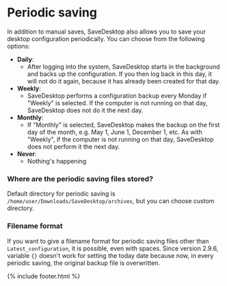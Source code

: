 
# Periodic saving
In addition to manual saves, SaveDesktop also allows you to save your desktop configuration periodically. You can choose from the following options:
- **Daily**: 
  - After logging into the system, SaveDesktop starts in the background and backs up the configuration. If you then log back in this day, it will not do it again, because it has already been created for that day.
- **Weekly**:
  - SaveDesktop performs a configuration backup every Monday if "Weekly" is selected. If the computer is not running on that day, SaveDesktop does not do it the next day.
- **Monthly**:
  - If "Monthly" is selected, SaveDesktop makes the backup on the first day of the month, e.g. May 1, June 1, December 1, etc. As with "Weekly", if the computer is not running on that day, SaveDesktop does not perform it the next day.
- **Never**:
  - Nothing's happening

### Where are the periodic saving files stored?
Default directory for periodic saving is `/home/user/Downloads/SaveDesktop/archives`, but you can choose custom directory.

### Filename format
If you want to give a filename format for periodic saving files other than `Latest_configuration`, it is possible, even with spaces. Since version 2.9.6, variable `{}` doesn't work for setting the today date because now, in every periodic saving, the original backup file is overwritten.



{% include footer.html %}
